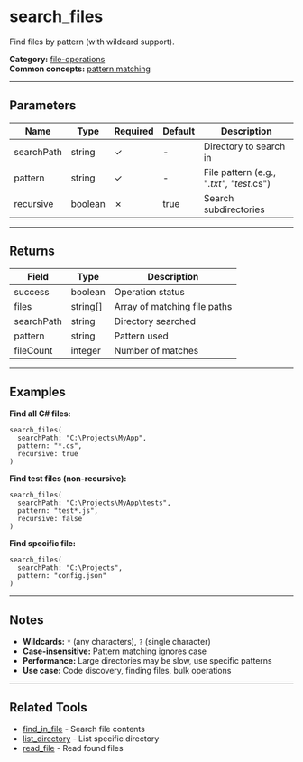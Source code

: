 ﻿# search_files

Find files by pattern (with wildcard support).

**Category:** [file-operations](INDEX.md)  
**Common concepts:** [pattern matching](../COMMON.md#pattern-matching)

---

## Parameters

| Name | Type | Required | Default | Description |
|------|------|----------|---------|-------------|
| searchPath | string | ✓ | - | Directory to search in |
| pattern | string | ✓ | - | File pattern (e.g., "*.txt", "test*.cs") |
| recursive | boolean | ✗ | true | Search subdirectories |

---

## Returns

| Field | Type | Description |
|-------|------|-------------|
| success | boolean | Operation status |
| files | string[] | Array of matching file paths |
| searchPath | string | Directory searched |
| pattern | string | Pattern used |
| fileCount | integer | Number of matches |

---

## Examples

**Find all C# files:**
```
search_files(
  searchPath: "C:\Projects\MyApp",
  pattern: "*.cs",
  recursive: true
)
```

**Find test files (non-recursive):**
```
search_files(
  searchPath: "C:\Projects\MyApp\tests",
  pattern: "test*.js",
  recursive: false
)
```

**Find specific file:**
```
search_files(
  searchPath: "C:\Projects",
  pattern: "config.json"
)
```

---

## Notes

- **Wildcards:** `*` (any characters), `?` (single character)
- **Case-insensitive:** Pattern matching ignores case
- **Performance:** Large directories may be slow, use specific patterns
- **Use case:** Code discovery, finding files, bulk operations

---

## Related Tools

- [find_in_file](find_in_file.md) - Search file contents
- [list_directory](list_directory.md) - List specific directory
- [read_file](read_file.md) - Read found files